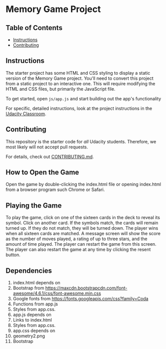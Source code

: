 # Memory Game Project

## Table of Contents

* [Instructions](#instructions)
* [Contributing](#contributing)

## Instructions

The starter project has some HTML and CSS styling to display a static version of the Memory Game project. You'll need to convert this project from a static project to an interactive one. This will require modifying the HTML and CSS files, but primarily the JavaScript file.

To get started, open `js/app.js` and start building out the app's functionality

For specific, detailed instructions, look at the project instructions in the [Udacity Classroom](https://classroom.udacity.com/me).

## Contributing

This repository is the starter code for _all_ Udacity students. Therefore, we most likely will not accept pull requests.

For details, check out [CONTRIBUTING.md](CONTRIBUTING.md).

## How to Open the Game

Open the game by double-clicking the index.html file or opening index.html from a browser program such Chrome or Safari.

## Playing the Game

To play the game, click on one of the sixteen cards in the deck to reveal its symbol. Click on another card. If the symbols match, the cards will remain turned up. If they do not match, they will be turned down. The player wins when all sixteen cards are matched. A message screen will show the score as the number of moves played, a rating of up to three stars, and the amount of time played. The player can restart the game from this screen. The player can also restart the game at any time by clicking the resent button.

## Dependencies

1. index.html depends on
  1. Bootstrap from https://maxcdn.bootstrapcdn.com/font-awesome/4.6.1/css/font-awesome.min.css
  2. Google fonts from https://fonts.googleapis.com/css?family=Coda
  3. Functions from app.js
  4. Styles from app.css.
2. app.js depends on
  1. Links to index.html
  2. Styles from app.css.
3. app.css depends on
  1. geometry2.png
  2. Bootstrap
